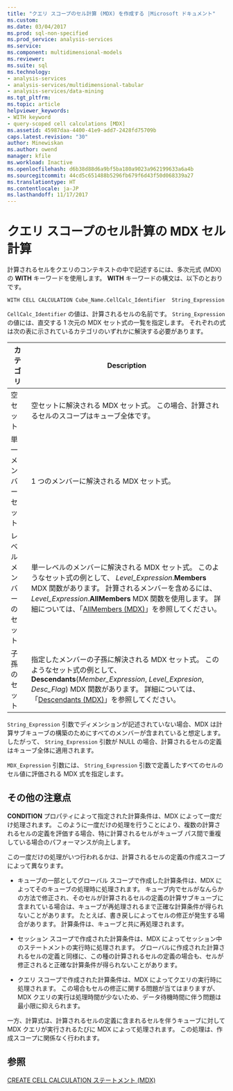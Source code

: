 ```yaml
---
title: "クエリ スコープのセル計算 (MDX) を作成する |Microsoft ドキュメント"
ms.custom: 
ms.date: 03/04/2017
ms.prod: sql-non-specified
ms.prod_service: analysis-services
ms.service: 
ms.component: multidimensional-models
ms.reviewer: 
ms.suite: sql
ms.technology:
- analysis-services
- analysis-services/multidimensional-tabular
- analysis-services/data-mining
ms.tgt_pltfrm: 
ms.topic: article
helpviewer_keywords:
- WITH keyword
- query-scoped cell calculations [MDX]
ms.assetid: 45987daa-4400-41e9-add7-2428fd75709b
caps.latest.revision: "30"
author: Minewiskan
ms.author: owend
manager: kfile
ms.workload: Inactive
ms.openlocfilehash: d6b38d88d6a9bf5ba180a9023a962199633a6a4b
ms.sourcegitcommit: 44cd5c651488b5296fb679f6d43f50d068339a27
ms.translationtype: HT
ms.contentlocale: ja-JP
ms.lasthandoff: 11/17/2017
---
```

# <a name="mdx-cell-calculations---query-scoped-cell-calculations"></a>クエリ スコープのセル計算の MDX セル計算
  計算されるセルをクエリのコンテキストの中で記述するには、多次元式 (MDX) の **WITH** キーワードを使用します。 **WITH** キーワードの構文は、以下のとおりです。  
  
```  
WITH CELL CALCULATION Cube_Name.CellCalc_Identifier  String_Expression  
```  
  
 `CellCalc_Identifier` の値は、計算されるセルの名前です。 `String_Expression` の値には、直交する 1 次元の MDX セット式の一覧を指定します。 それぞれの式は次の表に示されているカテゴリのいずれかに解決する必要があります。  
  
|カテゴリ|Description|  
|--------------|-----------------|  
|空セット|空セットに解決される MDX セット式。 この場合、計算されるセルのスコープはキューブ全体です。|  
|単一メンバー セット|1 つのメンバーに解決される MDX セット式。|  
|レベル メンバーのセット|単一レベルのメンバーに解決される MDX セット式。 このようなセット式の例として、 *Level_Expression*.**Members** MDX 関数があります。 計算されるメンバーを含めるには、*Level_Expression*.**AllMembers** MDX 関数を使用します。 詳細については、「[AllMembers (MDX)](../../../mdx/allmembers-mdx.md)」を参照してください。|  
|子孫のセット|指定したメンバーの子孫に解決される MDX セット式。 このようなセット式の例として、**Descendants**(*Member_Expression*, *Level_Expresion*, *Desc_Flag*) MDX 関数があります。 詳細については、「[Descendants (MDX)](../../../mdx/descendants-mdx.md)」を参照してください。|  
  
 `String_Expression` 引数でディメンションが記述されていない場合、MDX は計算サブキューブの構築のためにすべてのメンバーが含まれていると想定します。 したがって、 `String_Expression` 引数が NULL の場合、計算されるセルの定義はキューブ全体に適用されます。  
  
 `MDX_Expression` 引数には、 `String_Expression` 引数で定義したすべてのセルのセル値に評価される MDX 式を指定します。  
  
## <a name="additional-considerations"></a>その他の注意点  
 **CONDITION** プロパティによって指定された計算条件は、MDX によって一度だけ処理されます。 このように一度だけの処理を行うことにより、複数の計算されるセルの定義を評価する場合、特に計算されるセルがキューブ パス間で重複している場合のパフォーマンスが向上します。  
  
 この一度だけの処理がいつ行われるかは、計算されるセルの定義の作成スコープによって異なります。  
  
-   キューブの一部としてグローバル スコープで作成した計算条件は、MDX によってそのキューブの処理時に処理されます。 キューブ内でセルがなんらかの方法で修正され、そのセルが計算されるセルの定義の計算サブキューブに含まれている場合は、キューブが再処理されるまで正確な計算条件が得られないことがあります。 たとえば、書き戻しによってセルの修正が発生する場合があります。 計算条件は、キューブと共に再処理されます。  
  
-   セッション スコープで作成された計算条件は、MDX によってセッション中のステートメントの実行時に処理されます。 グローバルに作成された計算されるセルの定義と同様に、この種の計算されるセルの定義の場合も、セルが修正されると正確な計算条件が得られないことがあります。  
  
-   クエリ スコープで作成された計算条件は、MDX によってクエリの実行時に処理されます。 この場合もセルの修正に関する問題が当てはまりますが、MDX クエリの実行は処理時間が少ないため、データ待機時間に伴う問題は最小限に抑えられます。  
  
 一方、計算式は、計算されるセルの定義に含まれるセルを伴うキューブに対して MDX クエリが実行されるたびに MDX によって処理されます。 この処理は、作成スコープに関係なく行われます。  
  
## <a name="see-also"></a>参照  
 [CREATE CELL CALCULATION ステートメント (MDX)](../../../mdx/mdx-data-definition-create-cell-calculation.md)  
  
  
